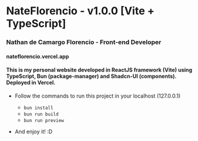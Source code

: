 # NateFlorencio - v1.0.0 [Vite + TypeScript]

### Nathan de Camargo Florencio - Front-end Developer

#### nateflorencio.vercel.app

#### This is my personal website developed in ReactJS framework (Vite) using TypeScript, Bun (package-manager) and Shadcn-UI (components). Deployed in Vercel.

* Follow the commands to run this project in your localhost (127.0.0.1)
  - `bun install`
  - `bun run build`
  - `bun run preview`

* And enjoy it! :D